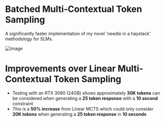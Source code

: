 # Batched Multi-Contextual Token Sampling
A significantly faster implementation of my novel 'needle in a haystack' methodology for SLMs.

![image](https://github.com/georgepullen/batched-multi-contextual-token-sampling/assets/90179633/c50a4f1c-89d0-4871-8be6-46c48e2763a6)

# Improvements over Linear Multi-Contextual Token Sampling
* Testing with an RTX 3090 (24GB) shows approximately **30K tokens** can be considered when generating a **25 token response** with a **10 second** constraint
* This is a **50% increase** from Linear MCTS which could only consider **20K tokens** when generating a **25 token response** in **10 seconds**
